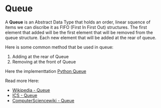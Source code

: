 # Queue
A **Queue** is an Abstract Data Type that holds an order, linear squence of items we can discribe it as FIFO (First In First Out) structures. The first element that added will be the first element that will be removed from the queue structure. Each new element that will be added at the rear of queue.

Here is some common method that be used in queue:
1. Adding at the rear of Queue
2. Removing at the front of Queue

Here the implementtation [Python Queue](https://github.com/rizalilhamm/Isaac-computer-science/blob/main/Data%20Structures%20and%20Algorithms/Data%20Structures/queue.py)

Read more Here:
* [Wikipedia - Queue](https://en.wikipedia.org/wiki/Queue_(abstract_data_type))
* [ICS - Queue](https://isaaccomputerscience.org/concepts/dsa_datastruct_queue?topic=data_structures)
* [ComputerSciencewiki - Queue](https://computersciencewiki.org/index.php/Queue)
